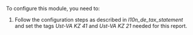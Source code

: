 To configure this module, you need to:

1.  Follow the configuration steps as described in
    *l10n_de_tax_statement* and set the tags *Ust-VA KZ 41* and *Ust-VA
    KZ 21* needed for this report.
